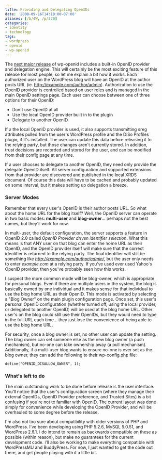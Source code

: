 ```yaml
---
title: Providing and Delegating OpenIDs
date: '2008-09-16T14:18:00-07:00'
aliases: [/b/4W, /p/270]
categories:
- identity
- technology
tags:
- wordpress
- openid
- wp-openid
---
```

The [next major release][] of wp-openid includes a built-in OpenID provider and delegation engine.  This will certainly
be the most exciting feature of this release for most people, so let me explain a bit how it works.  Each authorized
user on the WordPress blog will have an OpenID at the author posts URL (ie. http://example.com/author/admin).
Authorization to use the OpenID provider is controlled based on user roles and is managed in the main OpenID settings
page.  Each user can choose between one of three options for their OpenID:

 - Don't use OpenID at all
 - Use the local OpenID provider built in to the plugin
 - Delegate to another OpenID

If a the local OpenID provider is used, it also supports transmitting sreg attributes pulled from the user's WordPress
profile and the DiSo Profiles plugin, if it's installed.  The user can update this data before releasing it to the
relying party, but those changes aren't currently stored.  In addition, trust decisions are recorded and stored for the
user, and can be modified from their config page at any time.

If a user chooses to delegate to another OpenID, they need only provide the delegate OpenID itself.  All server
configuration and supported extensions from that provider are discovered and published in the local XRDS document.  Of
course this data will have to be cached and probably updated on some interval, but it makes setting up delegation a
breeze.

[next major release]: /2008/09/the-next-steps-with-wp-openid

### Server Modes ###

Remember that every user's OpenID is their author posts URL.  So what about the home URL for the blog itself?  Well, the
OpenID server can operate in two basic modes: **multi-user** and **blog-owner**... perhaps not the best names, but
they'll work for now.  

In multi-user, the default configuration, the server supports a feature in OpenID 2.0 called *OpenID Provider driven
identifier selection*.  What this means is that ANY user on that blog can enter the home URL as their OpenID, and the
OpenID provider itself will make sure that the correct identifier is returned to the relying party.  The final
identifier will still be something like *http://example.com/author/admin/*, but the user only needs to enter
*example.com* at a relying party.  If you've used ever used Yahoo's OpenID provider, then you've probably seen how this
works.

I suspect the more common mode will be blog-owner, which is appropriate for personal blogs.  Even if there are multiple
users in the system, the blog is basically owned by one individual and it makes sense for that individual to use the
blog home URL as their OpenID.  This mode is activated by selecting a "Blog Owner" on the main plugin configuration
page.  Once set, this user's personal OpenID configuration (whether turned off, using the local provider, or delegated
to another OpenID) will be used at the blog home URL.  Other user's on the blog could still use their OpenIDs, but they
would need to type in the full URL each time... they just lose the convenience of being able to use the blog home URL.

For security, once a blog owner is set, no other user can update the setting.  The blog owner can set someone else as
the new blog owner (a push mechanism), but no-one can take ownership away (a pull mechanism).  Additionally, if a
multi-user blog wants to ensure no-one is ever set as the blog owner, they can add the following to their wp-config.php
file:

    define("OPENID_DISALLOW_OWNER", 1);


### What's left to do ###

The main outstanding work to be done before release is the user interface.  You'll notice that the user's configuration
screen (where they manage their external OpenIDs, OpenID Provider preference, and Trusted Sites) is a bit confusing if
you're not to familiar with OpenID.  The current layout was done simply for convenience while developing the OpenID
Provider, and will be overhauled to some degree before the release.

I'm also not too sure about compatibility with older versions of PHP and WordPress.  I've been developing using PHP
5.2.6, MySQL 5.0.51, and WordPress 2.6.1.  I do intend to remain as backwards compatible on these as possible (within
reason), but make no guarantees for the current development code.  I'll also be working to make everything compatible
with WordPressMU and BuddyPress.  For now, I just wanted to get the code out there, and get people playing with it a
little bit.
